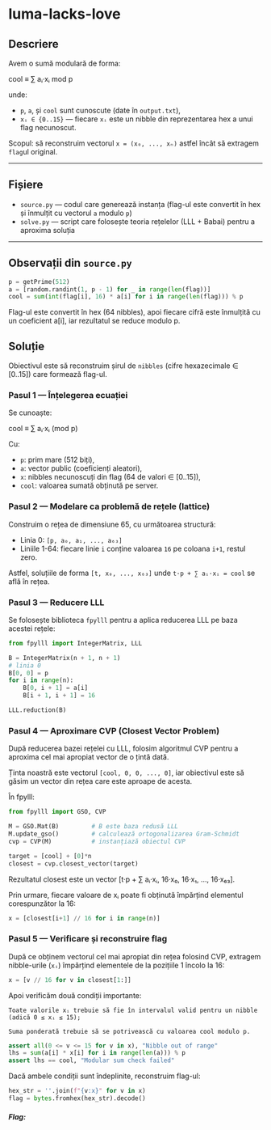 # luma-lacks-love

## Descriere

Avem o sumă modulară de forma:

cool ≡ ∑ aᵢ·xᵢ mod p

unde:
- `p`, `a`, și `cool` sunt cunoscute (date în `output.txt`),
- `xᵢ ∈ {0..15}` — fiecare `xᵢ` este un nibble din reprezentarea hex a unui flag necunoscut.

Scopul: să reconstruim vectorul `x = (x₀, ..., xₙ)` astfel încât să extragem `flag`ul original.

---

## Fișiere

- `source.py` — codul care generează instanța (flag-ul este convertit în hex și înmulțit cu vectorul `a` modulo `p`)
- `solve.py` — script care folosește teoria rețelelor (LLL + Babai) pentru a aproxima soluția

---

## Observații din `source.py`

```python
p = getPrime(512)
a = [random.randint(1, p - 1) for _ in range(len(flag))]
cool = sum(int(flag[i], 16) * a[i] for i in range(len(flag))) % p
```
Flag-ul este convertit în hex (64 nibbles), apoi fiecare cifră este înmulțită cu un coeficient a[i], iar rezultatul se reduce modulo p.

## Soluție

Obiectivul este să reconstruim șirul de `nibbles` (cifre hexazecimale ∈ [0..15]) care formează flag-ul.

### Pasul 1 — Înțelegerea ecuației

Se cunoaște:

cool ≡ ∑ aᵢ·xᵢ (mod p)

Cu:
- `p`: prim mare (512 biți),
- `a`: vector public (coeficienți aleatori),
- `x`: nibbles necunoscuți din flag (64 de valori ∈ [0..15]),
- `cool`: valoarea sumată obținută pe server.

### Pasul 2 — Modelare ca problemă de rețele (lattice)

Construim o rețea de dimensiune 65, cu următoarea structură:

- Linia 0: `[p, a₀, a₁, ..., a₆₃]`
- Liniile 1-64: fiecare linie `i` conține valoarea `16` pe coloana `i+1`, restul zero.

Astfel, soluțiile de forma `[t, x₀, ..., x₆₃]` unde `t·p + ∑ aᵢ·xᵢ = cool` se află în rețea.

### Pasul 3 — Reducere LLL

Se folosește biblioteca `fpylll` pentru a aplica reducerea LLL pe baza acestei rețele:

```python
from fpylll import IntegerMatrix, LLL

B = IntegerMatrix(n + 1, n + 1)
# linia 0
B[0, 0] = p
for i in range(n):
    B[0, i + 1] = a[i]
    B[i + 1, i + 1] = 16

LLL.reduction(B)
```
### Pasul 4 — Aproximare CVP (Closest Vector Problem)

După reducerea bazei rețelei cu LLL, folosim algoritmul CVP pentru a aproxima cel mai apropiat vector de o țintă dată.

Ținta noastră este vectorul `[cool, 0, 0, ..., 0]`, iar obiectivul este să găsim un vector din rețea care este aproape de acesta.

În fpylll:

```python
from fpylll import GSO, CVP

M = GSO.Mat(B)         # B este baza redusă LLL
M.update_gso()         # calculează ortogonalizarea Gram-Schmidt
cvp = CVP(M)           # instanțiază obiectul CVP

target = [cool] + [0]*n
closest = cvp.closest_vector(target)
```

Rezultatul closest este un vector [t·p + ∑ aᵢ·xᵢ, 16·x₀, 16·x₁, ..., 16·x₆₃].

Prin urmare, fiecare valoare de xᵢ poate fi obținută împărțind elementul corespunzător la 16:

```python
x = [closest[i+1] // 16 for i in range(n)]
```

### Pasul 5 — Verificare și reconstruire flag

După ce obținem vectorul cel mai apropiat din rețea folosind CVP, extragem nibble-urile (`xᵢ`) împărțind elementele de la pozițiile 1 încolo la 16:

```python
x = [v // 16 for v in closest[1:]]
```
Apoi verificăm două condiții importante:

    Toate valorile xᵢ trebuie să fie în intervalul valid pentru un nibble (adică 0 ≤ xᵢ ≤ 15);

    Suma ponderată trebuie să se potrivească cu valoarea cool modulo p.

```python
assert all(0 <= v <= 15 for v in x), "Nibble out of range"
lhs = sum(a[i] * x[i] for i in range(len(a))) % p
assert lhs == cool, "Modular sum check failed"
```

Dacă ambele condiții sunt îndeplinite, reconstruim flag-ul:

```python
hex_str = ''.join(f"{v:x}" for v in x)
flag = bytes.fromhex(hex_str).decode()
```

##### Flag: 